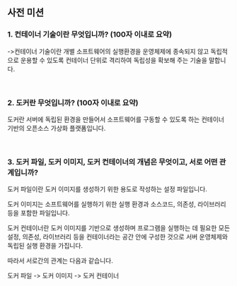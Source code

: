 
## 사전 미션
### 1. 컨테이너 기술이란 무엇입니까? (100자 이내로 요약)
->컨테이너 기술이란 개별 소프트웨어의 실행환경을 운영체제에 종속되지 않고 독립적으로 운용할 수 있도록 컨테이너 단위로 격리하여 독립성을 확보해 주는 기술을 말합니다.

<br>

### 2. 도커란 무엇입니까? (100자 이내로 요약)
도커란 서버에 독립된 환경을 만들어서 소프트웨어를 구동할 수 있도록 하는 컨테이너 기반의 오픈소스 가상화 플랫폼입니다.

<br>

### 3. 도커 파일, 도커 이미지, 도커 컨테이너의 개념은 무엇이고, 서로 어떤 관계입니까?
도커 파일이란 도커 이미지를 생성하기 위한 용도로 작성하는 설정 파일입니다.

도커 이미지는 소프트웨어를 실행하기 위한 실행 환경과 소스코드, 의존성, 라이브러리 등을 포함한 파일입니다.

도커 컨테이너란 도커 이미지를 기반으로 생성하며 프로그램을 실행하는 데 필요한 모든 설정, 의존성, 라이브러리 등을 컨테이너라는 공간 안에 구성한 것으로 서버 운영체제와 독립된 실행 환경을 가집니다.

따라서 서로간의 관계는 다음과 같습니다.

도커 파일 -> 도커 이미지 -> 도커 컨테이너